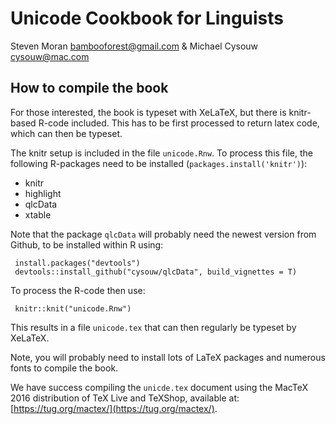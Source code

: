 # Unicode Cookbook for Linguists

Steven Moran <bambooforest@gmail.com> & Michael Cysouw <cysouw@mac.com>


## How to compile the book

For those interested, the book is typeset with XeLaTeX, but there is knitr-based R-code included. This has to be first processed to return latex code, which can then be typeset.

The knitr setup is included in the file `unicode.Rnw`. To process this file, the following R-packages need to be installed (`packages.install('knitr')`):

- knitr
- highlight
- qlcData
- xtable

Note that the package `qlcData` will probably need the newest version from Github, to be installed within R using:

     install.packages("devtools")
     devtools::install_github("cysouw/qlcData", build_vignettes = T)

To process the R-code then use:
	
     knitr::knit("unicode.Rnw")

This results in a file `unicode.tex` that can then regularly be typeset by XeLaTeX. 

Note, you will probably need to install lots of LaTeX packages and numerous fonts to compile the book.

We have success compiling the `unicde.tex` document using the MacTeX 2016 distribution of TeX Live and TeXShop, available at: [https://tug.org/mactex/](https://tug.org/mactex/).
